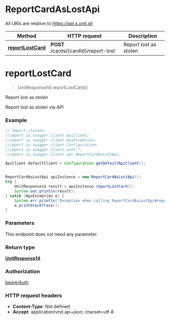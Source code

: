 # ReportCardAsLostApi

All URIs are relative to *https://api.s.unit.sh*

Method | HTTP request | Description
------------- | ------------- | -------------
[**reportLostCard**](ReportCardAsLostApi.md#reportLostCard) | **POST** /cards/{cardId}/report-lost | Report lost as stolen

<a name="reportLostCard"></a>
# **reportLostCard**
> UnitResponse14 reportLostCard()

Report lost as stolen

Report lost as stolen via API 

### Example
```java
// Import classes:
//import io.swagger.client.ApiClient;
//import io.swagger.client.ApiException;
//import io.swagger.client.Configuration;
//import io.swagger.client.auth.*;
//import io.swagger.client.api.ReportCardAsLostApi;

ApiClient defaultClient = Configuration.getDefaultApiClient();


ReportCardAsLostApi apiInstance = new ReportCardAsLostApi();
try {
    UnitResponse14 result = apiInstance.reportLostCard();
    System.out.println(result);
} catch (ApiException e) {
    System.err.println("Exception when calling ReportCardAsLostApi#reportLostCard");
    e.printStackTrace();
}
```

### Parameters
This endpoint does not need any parameter.

### Return type

[**UnitResponse14**](UnitResponse14.md)

### Authorization

[bearerAuth](../README.md#bearerAuth)

### HTTP request headers

 - **Content-Type**: Not defined
 - **Accept**: application/vnd.api+json; charset=utf-8

